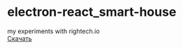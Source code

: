 # electron-react_smart-house
my experiments with rightech.io<br/>
[Скачать](https://github.com/FDLV/electron-react_smart-house)
